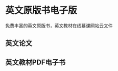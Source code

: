 # 英文原版书电子版

免费丰富的英文原版书，英文教材在线慕课网站云文件





## 英文论文











## 英文教材PDF电子书























































































































































